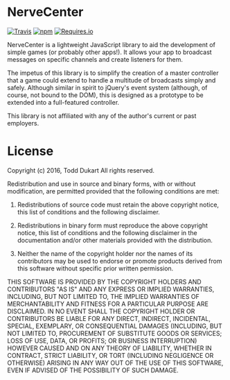 NerveCenter
===========

[![Travis](https://img.shields.io/travis/tdukart/nerve-center.svg?maxAge=2592000)](https://travis-ci.org/tdukart/nerve-center)
[![npm](https://img.shields.io/npm/v/nerve-center.svg?maxAge=2592000)](https://www.npmjs.com/package/nerve-center)
[![Requires.io](https://img.shields.io/requires/github/tdukart/nerve-center.svg?maxAge=2592000)](https://requires.io/github/tdukart/nerve-center/requirements/?branch=master)
<!--[![Dependencies](https://img.shields.io/versioneye/d/tdukart/nerve-center.svg?maxAge=2592000)](https://requires.io/github/tdukart/nerve-center/requirements/?branch=master)-->

NerveCenter is a lightweight JavaScript library to aid the development of simple games (or probably other apps!). It
allows your app to broadcast messages on specific channels and create listeners for them.

The impetus of this library is to simplify the creation of a master controller that a game could extend to handle a
multitude of broadcasts simply and safely. Although similar in spirit to jQuery's event system (although, of course,
not bound to the DOM), this is designed as a prototype to be extended into a full-featured controller.

This library is not affiliated with any of the author's current or past employers.

License
=======
Copyright (c) 2016, Todd Dukart
All rights reserved.

Redistribution and use in source and binary forms, with or without modification, are permitted provided that the 
following conditions are met:

1. Redistributions of source code must retain the above copyright notice, this list of conditions and the following 
disclaimer.

2. Redistributions in binary form must reproduce the above copyright notice, this list of conditions and the following 
disclaimer in the documentation and/or other materials provided with the distribution.

3. Neither the name of the copyright holder nor the names of its contributors may be used to endorse or promote products
 derived from this software without specific prior written permission.

THIS SOFTWARE IS PROVIDED BY THE COPYRIGHT HOLDERS AND CONTRIBUTORS "AS IS" AND ANY EXPRESS OR IMPLIED WARRANTIES, 
INCLUDING, BUT NOT LIMITED TO, THE IMPLIED WARRANTIES OF MERCHANTABILITY AND FITNESS FOR A PARTICULAR PURPOSE ARE 
DISCLAIMED. IN NO EVENT SHALL THE COPYRIGHT HOLDER OR CONTRIBUTORS BE LIABLE FOR ANY DIRECT, INDIRECT, INCIDENTAL, 
SPECIAL, EXEMPLARY, OR CONSEQUENTIAL DAMAGES (INCLUDING, BUT NOT LIMITED TO, PROCUREMENT OF SUBSTITUTE GOODS OR 
SERVICES; LOSS OF USE, DATA, OR PROFITS; OR BUSINESS INTERRUPTION) HOWEVER CAUSED AND ON ANY THEORY OF LIABILITY, 
WHETHER IN CONTRACT, STRICT LIABILITY, OR TORT (INCLUDING NEGLIGENCE OR OTHERWISE) ARISING IN ANY WAY OUT OF THE USE OF 
THIS SOFTWARE, EVEN IF ADVISED OF THE POSSIBILITY OF SUCH DAMAGE.

